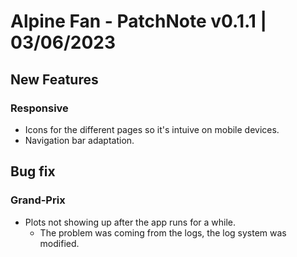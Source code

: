 # Alpine Fan - PatchNote v0.1.1 | 03/06/2023
## New Features
### Responsive
* Icons for the different pages so it's intuive on mobile devices.
* Navigation bar adaptation.
## Bug fix
### Grand-Prix
* Plots not showing up after the app runs for a while.
  * The problem was coming from the logs, the log system was modified.
